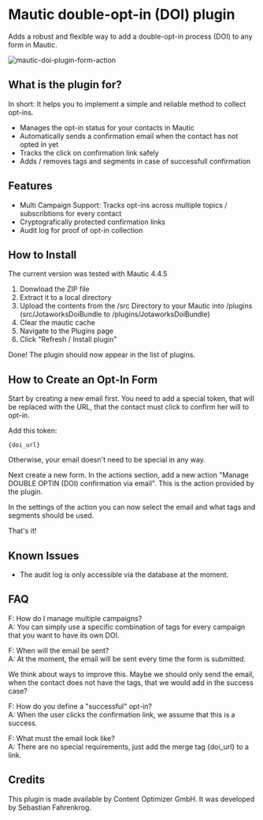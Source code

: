 # Mautic double-opt-in (DOI) plugin

Adds a robust and flexible way to add a double-opt-in process (DOI) to any form in Mautic.

![mautic-doi-plugin-form-action](https://user-images.githubusercontent.com/1366934/138834788-d4a7a685-d15e-4d95-9436-0623e3dbc287.png)

## What is the plugin for?

In short: It helps you to implement a simple and reliable method to collect opt-ins.

- Manages the opt-in status for your contacts in Mautic
- Automatically sends a confirmation email when the contact has not opted in yet
- Tracks the click on confirmation link safely
- Adds / removes tags and segments in case of successfull confirmation


## Features

- Multi Campaign Support: Tracks opt-ins across multiple topics / subscribtions for every contact
- Cryptografically protected confirmation links
- Audit log for proof of opt-in collection


## How to Install

The current version was tested with Mautic 4.4.5

1. Donwload the ZIP file
2. Extract it to a local directory
3. Upload the contents from the /src Directory to your Mautic into /plugins (src/JotaworksDoiBundle to /plugins/JotaworksDoiBundle)
4. Clear the mautic cache 
5. Navigate to the Plugins page
6. Click "Refresh / Install plugin"

Done! The plugin should now appear in the list of plugins.



## How to Create an Opt-In Form

Start by creating a new email first. You need to add a special token, that will be replaced with the URL, that the
contact must click to confirm her will to opt-in.

Add this token:

````
{doi_url}
````

Otherwise, your email doesn't need to be special in any way. 

Next create a new form. In the actions section, add a new action "Manage DOUBLE OPTIN (DOI) confirmation via email". 
This is the action provided by the plugin.

In the settings of the action you can now select the email and what tags and segments should be used.

That's it!


## Known Issues

- The audit log is only accessible via the database at the moment.


## FAQ

F: How do I manage multiple campaigns?<br>
A: You can simply use a specific combination of tags for every campaign that you want to have its own DOI.

F: When will the email be sent?<br>
A: At the moment, the email will be sent every time the form is submitted.

We think about ways to improve this. Maybe we should only send the email, when the contact does not have the tags, that 
we would add in the success case?

F: How do you define a "successful" opt-in?<br>
A: When the user clicks the confirmation link, we assume that this is a success. 

F: What must the email look like?<br>
A: There are no special requirements, just add the merge tag {doi_url} to a link.


## Credits

This plugin is made available by Content Optimizer GmbH. It was developed by Sebastian Fahrenkrog.

